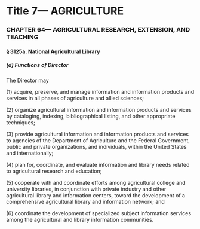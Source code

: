 
# Title 7— AGRICULTURE
### CHAPTER 64— AGRICULTURAL RESEARCH, EXTENSION, AND TEACHING
#### § 3125a. National Agricultural Library
##### (d) Functions of Director

The Director may

(1) acquire, preserve, and manage information and information products and services in all phases of agriculture and allied sciences;

(2) organize agricultural information and information products and services by cataloging, indexing, bibliographical listing, and other appropriate techniques;

(3) provide agricultural information and information products and services to agencies of the Department of Agriculture and the Federal Government, public and private organizations, and individuals, within the United States and internationally;

(4) plan for, coordinate, and evaluate information and library needs related to agricultural research and education;

(5) cooperate with and coordinate efforts among agricultural college and university libraries, in conjunction with private industry and other agricultural library and information centers, toward the development of a comprehensive agricultural library and information network; and

(6) coordinate the development of specialized subject information services among the agricultural and library information communities.
